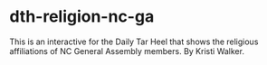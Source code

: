 # dth-religion-nc-ga
This is an interactive for the Daily Tar Heel that shows the religious affiliations of NC General Assembly members. By Kristi Walker.
